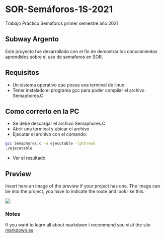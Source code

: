 # SOR-Semáforos-1S-2021
Trabajo Práctico Semáforos primer semestre año 2021

## Subway Argento
Este proyecto fue desarrollado con el fin de demostrar los conocimientos aprendidos sobre el uso de semaforos en SOR.

## Requisitos
* Un sistema operativo que posea una terminal de linux
* Tener instalado el programa gcc para poder compilar el archivo Semaphores.C

## Como correrlo en la PC
* Se debe descargar el archivo Semaphores.C
* Abrir una terminal y ubicar el archivo 
* Ejecutar el archivo con el comando: 
```bash
gcc Semaphores.c -o ejecutable -lpthread
./ejecutable
```
* Ver el resultado

## Preview
Insert here an image of the preview if your project has one. The image can be into the project, you have to indicate the route and look like this.

![](/preview.jpg)

### Notes
If you want to learn all about markdown i recommend you visit the site [markdown.es](https://markdown.es/sintaxis-markdown/)

